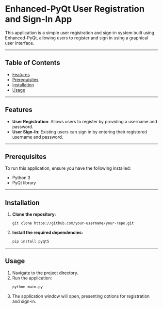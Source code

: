 # Enhanced-PyQt User Registration and Sign-In App

This application is a simple user registration and sign-in system built using Enhanced-PyQt, allowing users to register and sign in using a graphical user interface.

---

## Table of Contents

- [Features](#features)
- [Prerequisites](#prerequisites)
- [Installation](#installation)
- [Usage](#usage)

---

## Features

- **User Registration**: Allows users to register by providing a username and password.
- **User Sign-In**: Existing users can sign in by entering their registered username and password.

---

## Prerequisites

To run this application, ensure you have the following installed:

- Python 3
- PyQt library

---

## Installation

1. **Clone the repository:**
   ```bash
   git clone https://github.com/your-username/your-repo.git
2. **Install the required dependencies:**
   ```bash
   pip install pyqt5

---

## Usage

1. Navigate to the project directory.
2. Run the application:
   ```bash
   python main.py
3. The application window will open, presenting options for registration and sign-in.

